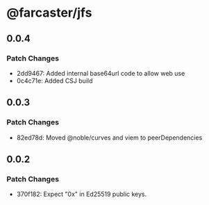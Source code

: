 # @farcaster/jfs

## 0.0.4

### Patch Changes

- 2dd9467: Added internal base64url code to allow web use
- 0c4c71e: Added CSJ build

## 0.0.3

### Patch Changes

- 82ed78d: Moved @noble/curves and viem to peerDependencies

## 0.0.2

### Patch Changes

- 370f182: Expect "0x" in Ed25519 public keys.
